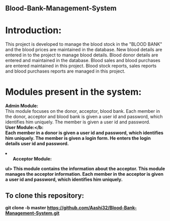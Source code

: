 ## Blood-Bank-Management-System

# Introduction: <br>
This project is developed to manage the blood stock in the "BLOOD BANK" and the blood prices are maintained in the database. New blood details are entered in to the project to manage blood details. Blood donor details are entered and maintained in the database. Blood sales and blood purchases are entered maintained in this project. Blood stock reports, sales reports and blood purchases reports are managed in this project.

# Modules present in the system:
<b>Admin Module:</b><br>
This module focuses on the donor, acceptor, blood bank. Each member in the donor, acceptor and blood bank is given a user id and password, which identifies him uniquely. The member is given a user id and password. <br>
<b>User Module:</b: <br>
Each member in a donor is given a user id and password, which identifies him uniquely. The member is given a login form. He enters the login details user id and password. <br>
<li>
    <ul><b>Acceptor Module:</b<br></ul>ul>
This module contains the information about the acceptor. This module manages the acceptor information. Each member in the acceptor is given a user id and password, which identifies him uniquely. <br>
</li>


## To clone this repository:<br>
git clone -b master https://github.com/Aashi32/Blood-Bank-Management-System.git
